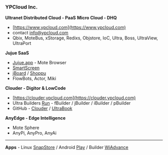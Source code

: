 ### YPCloud Inc.

**Ultranet Distributed Cloud - PaaS**
**Micro Cloud - DHQ**
- [https://www.ypcloud.com](https://www.ypcloud.com)
- contact info@ypcloud.com
- Qbix, MoteBus, xStorage, Redixs, Objstore, IoC, Ultra, Boss, UltraView, UltraPort

**Jujue SaaS**
- [Jujue.app](https://jujue.app) - Mote Browser
- [SmartScreen](https://smartscreen.tv)
- [jBoard](https://jboard.ypcloud.com) / [Shoppu](https://shoppu.tv)
- FlowBots, Actor, Miki

**Clouder - Digitor & LowCode**
- [https://clouder.ypcloud.com](https://clouder.ypcloud.com)
- Ultra Builders [Run](https://run.ypcloud.com) - fBuilder / jBuilder / iBuilder / pBuilder
- GitHub - [Clouder](https://github.com/YPCloudInc/Clouder) / [UltraBook](https://github.com/motebus/ultrabook)

**AnyEdge - Edge Intelligence**
- Mote Sphere
- AnyPi, AnyPro, AnyAi

---
**Apps** - Linux [SnapStore](https://snapcraft.io/search?q=ypcloud) / Android [Play](https://play.google.com/store/apps/developer?id=YPCloud+Inc.&pli=1) / Builder [WiAdvance](https://appmarket.wiadvance.com/market/list/?search=ypcloud)

<!--
**YPCloudInc/YPCloudInc** is a ✨ _special_ ✨ repository because its `README.md` (this file) appears on your GitHub profile.

Here are some ideas to get you started:

- 🔭 I’m currently working on ...
- 🌱 I’m currently learning ...
- 👯 I’m looking to collaborate on ...
- 🤔 I’m looking for help with ...
- 💬 Ask me about ...
- 📫 How to reach me: ...
- 😄 Pronouns: ...
- ⚡ Fun fact: ...
--
